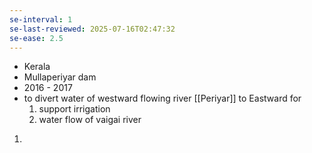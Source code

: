 ```yaml
---
se-interval: 1
se-last-reviewed: 2025-07-16T02:47:32
se-ease: 2.5
---
```

- Kerala
- Mullaperiyar dam
- 2016 - 2017
- to divert water of westward flowing river [[Periyar]] to Eastward for 
	1. support irrigation 
	2. water flow of vaigai river
1. 